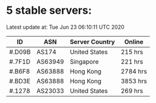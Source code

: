 # 5 stable servers:

Latest update at: Tue Jun 23 06:10:11 UTC 2020

| ID | ASN | Server Country | Online |
| -- | --- | -------------- | ------ |
| #.D09B | AS174 | United States | 215 hrs |
| #.7F1D | AS63949 | Singapore | 221 hrs |
| #.B6F8 | AS63888 | Hong Kong | 2784 hrs |
| #.BD3E | AS63888 | Hong Kong | 3853 hrs |
| #.1278 | AS23033 | United States | 269 hrs |

